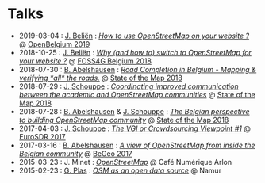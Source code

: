 # Talks

- 2019-03-04 : [J. Beliën](https://github.com/jbelien/) : [*How to use OpenStreetMap on your website ?*](https://jbelien.github.io/talks/how-to-use-openstreetmap-on-your-website/) @ [OpenBelgium 2019](http://2019.openbelgium.be/)
- 2018-10-25 : [J. Beliën](https://github.com/jbelien/) : [*Why (and how to) switch to OpenStreetMap for your website ?*](https://jbelien.github.io/talks/why-and-how-to-switch-to-openstreetmap-for-your-website/) @ [FOSS4G Belgium 2018](https://2018.foss4g.be/)
- 2018-07-30 : [B. Abelshausen](https://github.com/xivk/) : [*Road Completion in Belgium - Mapping & verifying \*all\* the roads.*](https://osmbe.github.io/presentations/talks/2018-07-30-road-completion-babelshausen/index.html) @ [State of the Map 2018](https://2018.stateofthemap.org/)
- 2018-07-29 : [J. Schouppe](https://github.com/joostschouppe) : [*Coordinating improved communication between the academic and OpenStreetMap communities*](https://osmbe.github.io/presentations/talks/2018-07-29-osm-science-jschouppe/index.html) @ [State of the Map 2018](https://2018.stateofthemap.org/)
- 2018-07-28 : [B. Abelshausen](https://github.com/xivk/) & [J. Schouppe](https://github.com/joostschouppe) : [*The Belgian perspective to building OpenStreetMap community*](https://osmbe.github.io/presentations/talks/2018-07-28-openstreetmap-belgium-jschouppe-babelshausen/index.html) @ [State of the Map 2018](https://2018.stateofthemap.org/)
- 2017-04-03 : [J. Schouppe](https://github.com/joostschouppe) : [*The VGI or Crowdsourcing Viewpoint #1*](http://www.cs.nuim.ie/~pmooney/eurosdr2017/osm_and_gov_data.pptx) @ [EuroSDR 2017](http://www.cs.nuim.ie/~pmooney/eurosdr2017/)
- 2017-03-16 : [B. Abelshausen](https://github.com/xivk/) : [*A view of OpenStreetMap from inside the Belgian community*](https://osmbe.github.io/presentations/talks/2017-03-16-road-completion-babelshausen/index.html) @ [BeGeo 2017](http://begeo.be/)
- 2015-03-23 : J. Minet : [*OpenStreetMap*](http://www.nobohan.be/docs/2015_03_23_CafeNumeriqueArlon_OpenStreetMap_Minet.pdf) @ Café Numérique Arlon
- 2015-02-23 : [G. Plas](https://github.com/gplv2) : [*OSM as an open data source*](http://www.slideshare.net/glennplas/opendata-namen) @ Namur
